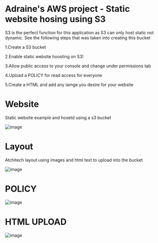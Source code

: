 <h1> Adraine's AWS project - Static website hosing using S3 </h1>

<p> S3 is the perfect function for this application as S3 can only host static not dynamic. 
See the following steps that was taken into creating this bucket
</p>

<p> 
  1.Create a S3 bucket</p>
 <p> 2.Enable static website hoosting on S3! </p>
<p>3.Allow public access to your console and change under permissions tab </p>
<p>4.Upload a POLICY for read access for everyone</p>
<p>5.Create a HTML and add any iamge you desire for your website</p>
<h1> Website </h1>
<p> Static website example and hosetd using a s3 bucket</p>


![image](https://github.com/user-attachments/assets/8e1c74cb-a3dd-45c7-a932-389dfd6a2537)


<h1> Layout</h1>

<p> Atchitech layout using images and html text to upload into the bucket </p>

![image](https://github.com/user-attachments/assets/408c96fb-1c59-4bd3-8032-b3ed055622b1)


<h1> POLICY</h1>

![image](https://github.com/user-attachments/assets/0a02fb3f-6db7-4498-bd34-f9246236d4ce)


<h1> HTML UPLOAD</h1>

![image](https://github.com/user-attachments/assets/92821f01-8c7c-44a2-a2ec-e2cd16fc989c)
